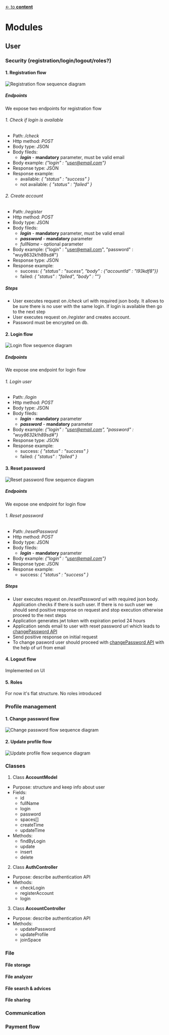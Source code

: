 [<- to **content**](https://github.com/shardoc/shardoc.github.io)

# Modules

## User

### Security (registration/login/logout/roles?)


#### 1. Registration flow
![Registration flow sequence diagram](https://github.com/shardoc/shardoc.github.io/blob/dev/images/registration.png)

##### Endpoints
We expose two endpoints for registration flow

###### 1. Check if login is available
   * Path: */check*
   * Http method: *POST*
   * Body type: JSON
   * Body fileds:
     * ***login*** - **mandatory** parameter, must be valid email
   * Body example: *{"login" : "user@email.com"}*
   * Response type: JSON
   * Response example: 
      * available: *{ "status" : "success" }*
      * not available: *{ "status" : "failed" }*
   
###### 2. Create account
   * Path: */register*
   * Http method: *POST*
   * Body type: JSON
   * Body fileds:
     * ***login*** - **mandatory** parameter, must be valid email
     * ***password*** - **mandatory** parameter
     * *fullName* - optional parameter
   * Body example: {"login" : "user@email.com", "password" : "wuy8632k!h89sd#"}
   * Response type: JSON
   * Response example:  
      * success: *{ "status" : "sucess", "body" : {"accountId" : "l93kdf8"}}*
      * failed:  *{ "status" : "failed", "body" : ""}*
   
##### Steps
* User executes request on */check* url 
with required json body. 
It allows to be sure there is no user 
with the same login. If login is available 
then go to the next step
*  User executes request on */register* 
and creates account. 
*  Password must be encrypted on db.



#### 2. Login flow
![Login flow sequence diagram](https://github.com/shardoc/shardoc.github.io/blob/dev/images/login.png)

##### Endpoints
We expose one endpoint for login flow

###### 1. Login user
   * Path: */login*
   * Http method: *POST*
   * Body type: JSON
   * Body fileds:
     * ***login*** - **mandatory** parameter
     * ***password*** - **mandatory** parameter
   * Body example: *{"login" : "user@email.com", "password" : "wuy8632k!h89sd#"}*
   * Response type: JSON
   * Response example: 
      * success: *{ "status" : "success" }*
      * failed: *{ "status" : "failed" }*

#### 3. Reset password

![Reset password flow sequence diagram](https://github.com/shardoc/shardoc.github.io/blob/dev/images/resetPassword.png)

##### Endpoints
We expose one endpoint for login flow

###### 1. Reset password
   * Path: */resetPassword*
   * Http method: *POST*
   * Body type: JSON
   * Body fileds:
     * ***login*** - **mandatory** parameter
   * Body example: *{"login" : "user@email.com"}*
   * Response type: JSON
   * Response example: 
      * success: *{ "status" : "success" }*
##### Steps
* User executes request on */resetPassword* url 
with required json body. Application checks if there is such user. If there is no such user we should send positive response 
on request and stop execution otherwise proceed to the next steps
*  Application generates jwt token with expiration period 24 hours
*  Application sends email to user with reset password url which leads to [changePassword API](https://github.com/shardoc/shardoc.github.io/blob/dev/pages/specification.md#1-change-password-flow)
*  Send positive response on initial request
*  To change pasword user should proceed with [changePassword API](https://github.com/shardoc/shardoc.github.io/blob/dev/pages/specification.md#1-change-password-flow) with the help of url from email

#### 4. Logout flow
Implemented on UI

#### 5. Roles
For now it's flat structure. No roles introduced

### Profile management

#### 1. Change password flow

![Change password flow sequence diagram](https://github.com/shardoc/shardoc.github.io/blob/dev/images/changePassword.png)

#### 2. Update profile flow

![Update profile flow sequence diagram](https://github.com/shardoc/shardoc.github.io/blob/dev/images/updateProfile.png)

### Classes
1. Class **AccountModel**
  * Purpose: structure and keep info about user
  * Fields:
    * id 
    * fullName
    * login
    * password
    * spaces[]
    * createTime
    * updateTime
  * Methods:
    * findByLogin
    * update
    * insert
    * delete
    
2. Class **AuthController**
  * Purpose: describe authentication API
  * Methods:
    * checkLogin
    * registerAccount
    * login

3. Class **AccountController**
  * Purpose: describe authentication API
  * Methods:
    * updatePassword
    * updateProfile
    * joinSpace

### File

#### File storage

#### File analyzer

#### File search & advices

#### File sharing

### Communication

### Payment flow
